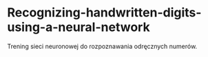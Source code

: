 # Recognizing-handwritten-digits-using-a-neural-network
Trening sieci neuronowej do rozpoznawania odręcznych numerów.
